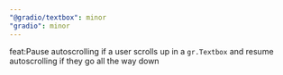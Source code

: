 ```yaml
---
"@gradio/textbox": minor
"gradio": minor
---
```


feat:Pause autoscrolling if a user scrolls up in a `gr.Textbox` and resume autoscrolling if they go all the way down

